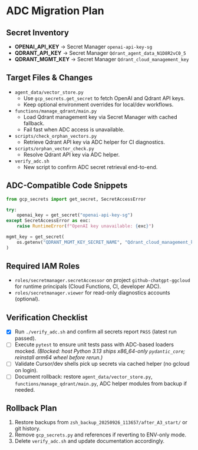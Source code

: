 # ADC Migration Plan

## Secret Inventory
- **OPENAI_API_KEY** → Secret Manager `openai-api-key-sg`
- **QDRANT_API_KEY** → Secret Manager `Qdrant_agent_data_N1D8R2vC0_5`
- **QDRANT_MGMT_KEY** → Secret Manager `Qdrant_cloud_management_key`

## Target Files & Changes
- `agent_data/vector_store.py`
  - Use `gcp_secrets.get_secret` to fetch OpenAI and Qdrant API keys.
  - Keep optional environment overrides for local/dev workflows.
- `functions/manage_qdrant/main.py`
  - Load Qdrant management key via Secret Manager with cached fallback.
  - Fail fast when ADC access is unavailable.
- `scripts/check_orphan_vectors.py`
  - Retrieve Qdrant API key via ADC helper for CI diagnostics.
- `scripts/orphan_vector_check.py`
  - Resolve Qdrant API key via ADC helper.
- `verify_adc.sh`
  - New script to confirm ADC secret retrieval end-to-end.

## ADC-Compatible Code Snippets
```python
from gcp_secrets import get_secret, SecretAccessError

try:
    openai_key = get_secret("openai-api-key-sg")
except SecretAccessError as exc:
    raise RuntimeError(f"OpenAI key unavailable: {exc}")
```

```python
mgmt_key = get_secret(
    os.getenv("QDRANT_MGMT_KEY_SECRET_NAME", "Qdrant_cloud_management_key")
)
```

## Required IAM Roles
- `roles/secretmanager.secretAccessor` on project `github-chatgpt-ggcloud` for runtime principals (Cloud Functions, CI, developer ADC).
- `roles/secretmanager.viewer` for read-only diagnostics accounts (optional).

## Verification Checklist
- [x] Run `./verify_adc.sh` and confirm all secrets report `PASS` (latest run passed).
- [ ] Execute `pytest` to ensure unit tests pass with ADC-based loaders mocked. *(Blocked: host Python 3.13 ships x86_64-only `pydantic_core`; reinstall arm64 wheel before rerun.)*
- [ ] Validate Cursor/dev shells pick up secrets via cached helper (no gcloud on login).
- [ ] Document rollback: restore `agent_data/vector_store.py`, `functions/manage_qdrant/main.py`, ADC helper modules from backup if needed.

## Rollback Plan
1. Restore backups from `zsh_backup_20250926_113657/after_A3_start/` or git history.
2. Remove `gcp_secrets.py` and references if reverting to ENV-only mode.
3. Delete `verify_adc.sh` and update documentation accordingly.
